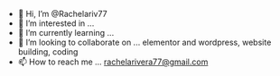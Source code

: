 - 👋 Hi, I’m @Rachelariv77
- 👀 I’m interested in ...
- 🌱 I’m currently learning ...
- 💞️ I’m looking to collaborate on ... 
   elementor and wordpress, website building, coding
- 📫 How to reach me ...
rachelarivera77@gmail.com
<!---
Rachelariv77/Rachelariv77 is a ✨ special ✨ repository because its `README.md` (this file) appears on your GitHub profile.
You can click the Preview link to take a look at your changes.
--->
